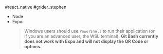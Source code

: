 #react_native  #grider_stephen 


- Node
- Expo:  
	> Windows users should use `PowerShell` to run their application (or if you are an advanced user, the WSL terminal). **Git Bash currently does not work with Expo and will not display the QR Code or options.**


















